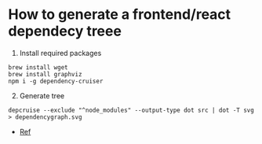 # How to generate a frontend/react dependecy treee

1. Install required packages

```
brew install wget
brew install graphviz
npm i -g dependency-cruiser
```

2. Generate tree
```
depcruise --exclude "^node_modules" --output-type dot src | dot -T svg > dependencygraph.svg
```


- [Ref](https://medium.com/javascript-scene/setting-up-a-new-macbook-for-javascript-development-289df3f8f9)
